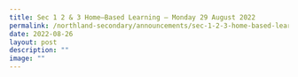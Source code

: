 ```yaml
---
title: Sec 1 2 & 3 Home–Based Learning – Monday 29 August 2022
permalink: /northland-secondary/announcements/sec-1-2-3-home-based-learning-monday-29-august-2022/
date: 2022-08-26
layout: post
description: ""
image: ""
---
```

